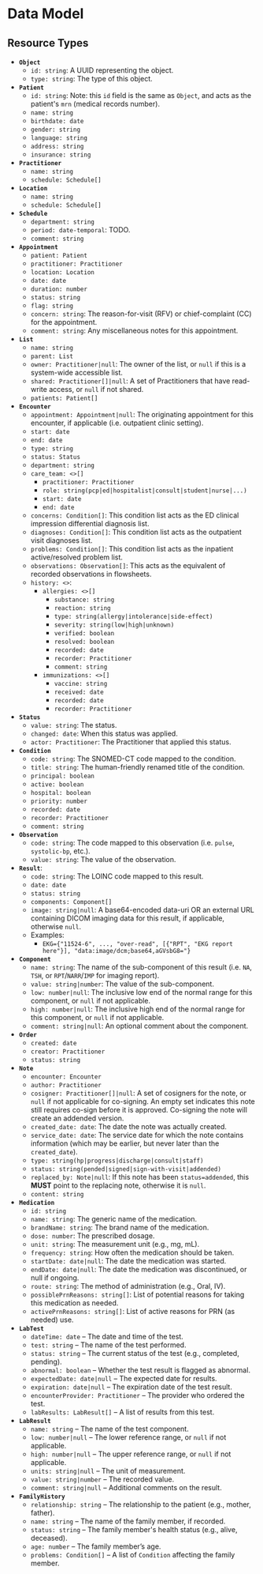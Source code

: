 # Data Model 

## Resource Types

- **`Object`**
  - `id: string`: A UUID representing the object.
  - `type: string`: The type of this object.
- **`Patient`**
  - `id: string`: Note: this `id` field is the same as `Object`, and acts as the patient's `mrn` (medical records number).
  - `name: string`
  - `birthdate: date`
  - `gender: string`
  - `language: string`
  - `address: string`
  - `insurance: string`
- **`Practitioner`**
  - `name: string`
  - `schedule: Schedule[]`
- **`Location`**
  - `name: string`
  - `schedule: Schedule[]`
- **`Schedule`**
  - `department: string`
  - `period: date-temporal`: TODO.
  - `comment: string`
- **`Appointment`**
  - `patient: Patient`
  - `practitioner: Practitioner`
  - `location: Location`
  - `date: date`
  - `duration: number`
  - `status: string`
  - `flag: string`
  - `concern: string`: The reason-for-visit (RFV) or chief-complaint (CC) for the appointment.
  - `comment: string`: Any miscellaneous notes for this appointment.
- **`List`**
  - `name: string`
  - `parent: List`
  - `owner: Practitioner|null`: The owner of the list, or `null` if this is a system-wide accessible list.
  - `shared: Practitioner[]|null`: A set of Practitioners that have read-write access, or `null` if not shared.
  - `patients: Patient[]`
- **`Encounter`**
  - `appointment: Appointment|null`: The originating appointment for this encounter, if applicable (i.e. outpatient clinic setting).
  - `start: date`
  - `end: date`
  - `type: string`
  - `status: Status`
  - `department: string`
  - `care_team: <>[]`
    - `practitioner: Practitioner`
    - `role: string(pcp|ed|hospitalist|consult|student|nurse|...)`
    - `start: date`
    - `end: date`
  - `concerns: Condition[]`: This condition list acts as the ED clinical impression differential diagnosis list.
  - `diagnoses: Condition[]`: This condition list acts as the outpatient visit diagnoses list.
  - `problems: Condition[]`: This condition list acts as the inpatient active/resolved problem list.
  - `observations: Observation[]`: This acts as the equivalent of recorded observations in flowsheets.
  - `history: <>`: 
    - `allergies: <>[]`
      - `substance: string`
      - `reaction: string`
      - `type: string(allergy|intolerance|side-effect)`
      - `severity: string(low|high|unknown)`
      - `verified: boolean`
      - `resolved: boolean`
      - `recorded: date`
      - `recorder: Practitioner`
      - `comment: string`
    - `immunizations: <>[]`
      - `vaccine: string`
      - `received: date`
      - `recorded: date`
      - `recorder: Practitioner`
- **`Status`**
  - `value: string`: The status.
  - `changed: date`: When this status was applied.
  - `actor: Practitioner`: The Practitioner that applied this status.
- **`Condition`**
  - `code: string`: The SNOMED-CT code mapped to the condition.
  - `title: string`: The human-friendly renamed title of the condition.
  - `principal: boolean`
  - `active: boolean`
  - `hospital: boolean`
  - `priority: number`
  - `recorded: date`
  - `recorder: Practitioner`
  - `comment: string`
- **`Observation`**
  - `code: string`: The code mapped to this observation (i.e. `pulse`, `systolic-bp`, etc.).
  - `value: string`: The value of the observation.
- **`Result`**:
  - `code: string`: The LOINC code mapped to this result.
  - `date: date`
  - `status: string`
  - `components: Component[]`
  - `image: string|null`: A base64-encoded data-uri OR an external URL containing DICOM imaging data for this result, if applicable, otherwise `null`.
  - Examples:
    - `EKG={"11524-6", ..., "over-read", [{"RPT", "EKG report here"}], "data:image/dcm;base64,aGVsbG8="}`
- **`Component`**
  - `name: string`: The name of the sub-component of this result (i.e. `NA`, `TSH`, or `RPT`/`NARR`/`IMP` for imaging report).
  - `value: string|number`: The value of the sub-component.
  - `low: number|null`: The inclusive low end of the normal range for this component, or `null` if not applicable.
  - `high: number|null`: The inclusive high end of the normal range for this component, or `null` if not applicable.
  - `comment: string|null`: An optional comment about the component.
- **`Order`**
  - `created: date`
  - `creator: Practitioner`
  - `status: string`
- **`Note`**
  - `encounter: Encounter`
  - `author: Practitioner`
  - `cosigner: Practitioner[]|null`: A set of cosigners for the note, or `null` if not applicable for co-signing. An empty set indicates this note still requires co-sign before it is approved. Co-signing the note will create an addended version.
  - `created_date: date`: The date the note was actually created.
  - `service_date: date`: The service date for which the note contains information (which may be earlier, but never later than the `created_date`).
  - `type: string(hp|progress|discharge|consult|staff)`
  - `status: string(pended|signed|sign-with-visit|addended)`
  - `replaced_by: Note|null`: If this note has been `status=addended`, this **MUST** point to the replacing note, otherwise it is `null`.
  - `content: string`
- **`Medication`**
  - `id: string`
  - `name: string`: The generic name of the medication.
  - `brandName: string`: The brand name of the medication.
  - `dose: number`: The prescribed dosage.
  - `unit: string`: The measurement unit (e.g., mg, mL).
  - `frequency: string`: How often the medication should be taken.
  - `startDate: date|null`: The date the medication was started.
  - `endDate: date|null`: The date the medication was discontinued, or null if ongoing.
  - `route: string`: The method of administration (e.g., Oral, IV).
  - `possiblePrnReasons: string[]`: List of potential reasons for taking this medication as needed.
  - `activePrnReasons: string[]`: List of active reasons for PRN (as needed) use.
- **`LabTest`**
  - `dateTime: date` – The date and time of the test.
  - `test: string` – The name of the test performed.
  - `status: string` – The current status of the test (e.g., completed, pending).
  - `abnormal: boolean` – Whether the test result is flagged as abnormal.
  - `expectedDate: date|null` – The expected date for results.
  - `expiration: date|null` – The expiration date of the test result.
  - `encounterProvider: Practitioner` – The provider who ordered the test.
  - `labResults: LabResult[]` – A list of results from this test.
- **`LabResult`**
  - `name: string` – The name of the test component.
  - `low: number|null` – The lower reference range, or `null` if not applicable.
  - `high: number|null` – The upper reference range, or `null` if not applicable.
  - `units: string|null` – The unit of measurement.
  - `value: string|number` – The recorded value.
  - `comment: string|null` – Additional comments on the result.
- **`FamilyHistory`**
  - `relationship: string` – The relationship to the patient (e.g., mother, father).
  - `name: string` – The name of the family member, if recorded.
  - `status: string` – The family member's health status (e.g., alive, deceased).
  - `age: number` – The family member’s age.
  - `problems: Condition[]` – A list of `Condition` affecting the family member.
  
